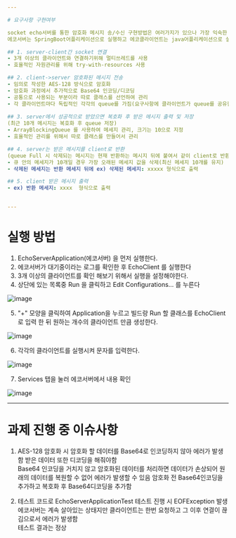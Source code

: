```yaml
---

# 요구사항 구현여부

socket echo서버를 통한 암호화 메시지 송/수신 구현방법은 여러가지가 있으나 가장 익숙한 방법 선택  
에코서버는 SpringBoot어플리케이션으로 실행하고 에코클라이언트는 java어플리케이션으로 실행

## 1. server-client간 socket 연결
- 3개 이상의 클라이언트와 연결하기위해 멀티쓰레드를 사용
- 효율적인 자원관리를 위해 try-with-resources 사용

## 2. client->server 암호화된 메시지 전송
- 임의로 작성한 AES-128 방식으로 암호화
- 암호화 과정에서 추가적으로 Base64 인코딩/디코딩
- 공통으로 사용되는 부분이라 따로 클래스를 선언하여 관리
- 각 클라이언트마다 독립적인 각각의 queue를 가짐(요구사항에 클라이언트가 queue를 공유한다는 내용이 없어 독립적으로 구현)
   
## 3. server에서 성공적으로 받았으면 복호화 후 받은 메시지 출력 및 저장
(최근 10개 메시지는 복호화 후 queue 저장)
- ArrayBlockingQueue 를 사용하여 메세지 관리, 크기는 10으로 지정
- 효율적인 관리를 위해서 따로 클래스를 만들어서 관리

## 4. server는 받은 메시지를 client로 반환
(queue Full 시 삭제되는 메시지는 현재 반환하는 메시지 뒤에 붙여서 같이 client로 반환)
- 큐 안의 메세지가 10개일 경우 가장 오래된 메세지 값을 삭제(최신 메세지 10개를 유지)
- 삭제된 메세지는 반환 메세지 뒤에 ex) 삭제된 메세지: xxxxx 형식으로 출력

## 5. client 받은 메시지 출력
- ex) 반환 메세지: xxxx  형식으로 출력


---
```

# 실행 방법

1. EchoServerApplication(에코서버) 을 먼저 실행한다.
2. 에코서버가 대기중이라는 로그를 확인한 후 EchoClient 를 실행한다
3. 3개 이상의 클라이언트를 확인 해보기 위해서 실행을 설정해야한다.
4. 상단에 있는 목록중 Run 을 클릭하고 Edit Configurations... 를 누른다

  ![image](https://github.com/gettekim/echo/assets/51043714/12c8fd3c-1da9-41df-abb8-2de904dfa30c)

5. "+" 모양을 클릭하여 Application을 누르고 빌드랑 Run 할 클래스를 EchoClient 로 입력 한 뒤 원하는 개수의 클라이언트 만큼 생성한다.

![image](https://github.com/gettekim/echo/assets/51043714/b1aeee12-aed7-41fd-a34f-0eccbba43369)

6. 각각의 클라이언트를 실행시켜 문자를 입력한다.

![image](https://github.com/gettekim/echo/assets/51043714/aea192d6-2bec-4769-aa0d-602e4289cb87)

7. Services 탭을 눌러 에코서버에서 내용 확인

![image](https://github.com/gettekim/echo/assets/51043714/b1a00375-0c3b-4707-934a-34d618785288)


---

# 과제 진행 중 이슈사항

1. AES-128 암호화 시 암호화 할 데이터를 Base64로 인코딩하지 않아 에러가 발생함 받은 데이터 또한 디코딩을 해줘야함  
Base64 인코딩을 거치지 않고 암호화된 데이터를 처리하면 데이터가 손상되어 원래의 데이터를 복원할 수 없어 에러가 발생할 수 있음
암호화 전 Base64인코딩을 추가하고 복호화 후 Base64디코딩을 추가함

2. 테스트 코드로 EchoServerApplicationTest 테스트 진행 시 EOFException 발생
에코서버는 계속 살아있는 상태지만 클라이언트는 한번 요청하고 그 이후 연결이 끊김으로서 에러가 발생함  
테스트 결과는 정상


     
